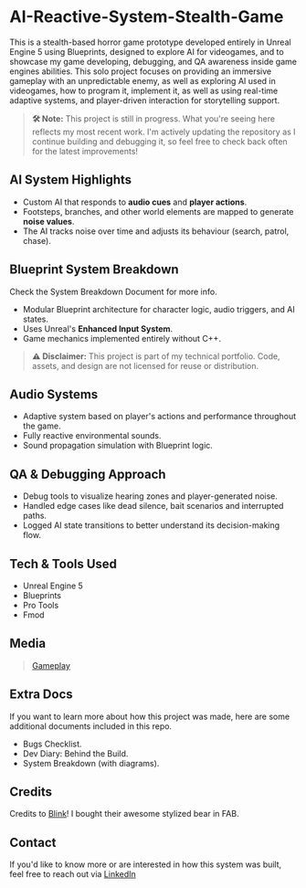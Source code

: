 # AI-Reactive-System-Stealth-Game

This is a stealth-based horror game prototype developed entirely in Unreal Engine 5 using Blueprints, designed to explore AI for videogames, and to showcase my game developing, debugging, and QA awareness inside game engines abilities. This solo project focuses on providing an immersive gameplay with an unpredictable enemy, as well as exploring AI used in videogames, how to program it, implement it, as well as using real-time adaptive systems, and player-driven interaction for storytelling support. 

> **🛠️ Note:** This project is still in progress. What you're seeing here reflects my most recent work. I'm actively updating the repository as I continue building and debugging it, so feel free to check back often for the latest improvements!

## AI System Highlights
- Custom AI that responds to **audio cues** and **player actions**.
- Footsteps, branches, and other world elements are mapped to generate **noise values**.
- The AI tracks noise over time and adjusts its behaviour (search, patrol, chase).

## Blueprint System Breakdown
Check the System Breakdown Document for more info.
- Modular Blueprint architecture for character logic, audio triggers, and AI states.
- Uses Unreal's **Enhanced Input System**.
- Game mechanics implemented entirely without C++.
  
> **⚠️ Disclaimer:** This project is part of my technical portfolio. Code, assets, and design are not licensed for reuse or distribution.

## Audio Systems
- Adaptive system based on player's actions and performance throughout the game.
- Fully reactive environmental sounds.
- Sound propagation simulation with Blueprint logic.

## QA & Debugging Approach
- Debug tools to visualize hearing zones and player-generated noise.
- Handled edge cases like dead silence, bait scenarios and interrupted paths.
- Logged AI state transitions to better understand its decision-making flow.

## Tech & Tools Used
- Unreal Engine 5
- Blueprints
- Pro Tools
- Fmod

## Media
> [Gameplay](https://www.9csound.com/game-audio)

## Extra Docs
If you want to learn more about how this project was made, here are some additional documents included in this repo.
- Bugs Checklist.
- Dev Diary: Behind the Build.
- System Breakdown (with diagrams).

## Credits
Credits to [Blink](https://www.fab.com/sellers/Blink)! I bought their awesome stylized bear in FAB.

## Contact
If you'd like to know more or are interested in how this system was built, feel free to reach out via [LinkedIn](https://www.linkedin.com/in/e-briones-escalera)
